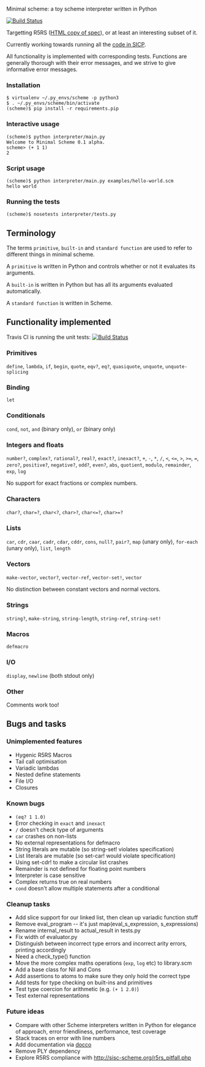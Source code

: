 Minimal scheme: a toy scheme interpreter written in Python

[![Build Status](https://secure.travis-ci.org/Wilfred/Minimal-scheme.png?branch=master)](http://travis-ci.org/Wilfred/Minimal-scheme)

Targetting R5RS
([HTML copy of spec](http://people.csail.mit.edu/jaffer/r5rs_toc.html)),
or at least an interesting subset of it.

Currently working towards running all the
[code in SICP](http://mitpress.mit.edu/sicp/code/index.html).

All functionality is implemented with corresponding tests. Functions
are generally thorough with their error messages, and we strive to
give informative error messages.

### Installation

    $ virtualenv ~/.py_envs/scheme -p python3
    $ . ~/.py_envs/scheme/bin/activate
    (scheme)$ pip install -r requirements.pip
    
### Interactive usage
    
    (scheme)$ python interpreter/main.py
    Welcome to Minimal Scheme 0.1 alpha.
    scheme> (+ 1 1)
    2
    
### Script usage

    (scheme)$ python interpreter/main.py examples/hello-world.scm
    hello world

### Running the tests

    (scheme)$ nosetests interpreter/tests.py

## Terminology

The terms `primitive`, `built-in` and `standard function` are used to
refer to different things in minimal scheme.

A `primitive` is written in Python and controls whether or not it
evaluates its arguments.

A `built-in` is written in Python but has all its arguments evaluated
automatically.

A `standard function` is written in Scheme.

## Functionality implemented

Travis CI is running the unit tests:
[![Build Status](https://secure.travis-ci.org/Wilfred/Minimal-scheme.png?branch=master)](http://travis-ci.org/Wilfred/Minimal-scheme)

### Primitives

`define`, `lambda`, `if`, `begin`, `quote`, `eqv?`, `eq?`,
`quasiquote`, `unquote`, `unquote-splicing`

### Binding

`let`

### Conditionals

`cond`, `not`, `and` (binary only), `or` (binary only)

### Integers and floats

`number?`, `complex?`, `rational?`, `real?`, `exact?`, `inexact?`,
`+`, `-`, `*`, `/`, `<`, `<=`, `>`, `>=`, `=`, `zero?`, `positive?`,
`negative?`, `odd?`, `even?`, `abs`, `quotient`, `modulo`,
`remainder`, `exp`, `log`

No support for exact fractions or complex numbers.

### Characters

`char?`, `char=?`, `char<?`, `char>?`, `char<=?`, `char>=?`

### Lists

`car`, `cdr`, `caar`, `cadr`, `cdar`, `cddr`, `cons`, `null?`,
`pair?`, `map` (unary only), `for-each` (unary only), `list`, `length`

### Vectors

`make-vector`, `vector?`, `vector-ref`, `vector-set!`, `vector`

No distinction between constant vectors and normal vectors.

### Strings

`string?`, `make-string`, `string-length`, `string-ref`, `string-set!`

### Macros

`defmacro`

### I/O

`display`, `newline` (both stdout only)

### Other

Comments work too!

## Bugs and tasks

### Unimplemented features

* Hygenic R5RS Macros
* Tail call optimisation
* Variadic lambdas
* Nested define statements
* File I/O
* Closures

### Known bugs

* `(eq? 1 1.0)`
* Error checking in `exact` and `inexact`
* `/` doesn't check type of arguments
* `car` crashes on non-lists
* No external representations for defmacro
* String literals are mutable (so string-set! violates specification)
* List literals are mutable (so set-car! would violate specification)
* Using set-cdr! to make a circular list crashes
* Remainder is not defined for floating point numbers
* Interpreter is case sensitive
* Complex returns true on real numbers
* `cond` doesn't allow multiple statements after a conditional

### Cleanup tasks

* Add slice support for our linked list, then clean up variadic
  function stuff
* Remove eval_program -- it's just map(eval_s_expression,
  s_expressions)
* Rename internal_result to actual_result in tests.py
* Fix width of evaluator.py
* Distinguish between incorrect type errors and incorrect arity
  errors, printing accordingly
* Need a check_type() function
* Move the more complex maths operations (`exp`, `log` etc) to library.scm
* Add a base class for Nil and Cons
* Add assertions to atoms to make sure they only hold the correct type
* Add tests for type checking on built-ins and primitives
* Test type coercion for arithmetic (e.g. `(+ 1 2.0)`)
* Test external representations

### Future ideas

* Compare with other Scheme interpreters written in Python for
  elegance of approach, error friendliness, performance, test coverage
* Stack traces on error with line numbers
* Add documentation via [docco](https://github.com/jashkenas/docco)
* Remove PLY dependency
* Explore R5RS compliance with http://sisc-scheme.org/r5rs_pitfall.php
